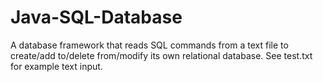 # Java-SQL-Database

A database framework that reads SQL commands from a text file to create/add to/delete from/modify its own relational database. See test.txt for example text input.
